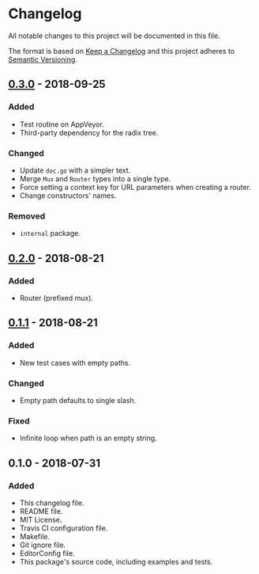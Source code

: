 # Changelog
All notable changes to this project will be documented in this file.

The format is based on [Keep a Changelog](http://keepachangelog.com/en/1.0.0/)
and this project adheres to [Semantic Versioning](http://semver.org/spec/v2.0.0.html).

## [0.3.0] - 2018-09-25
### Added
- Test routine on AppVeyor.
- Third-party dependency for the radix tree.

### Changed
- Update `doc.go` with a simpler text.
- Merge `Mux` and `Router` types into a single type.
- Force setting a context key for URL parameters when creating a router.
- Change constructors' names.

### Removed
- `internal` package.

## [0.2.0] - 2018-08-21
### Added
- Router (prefixed mux).

## [0.1.1] - 2018-08-21
### Added
- New test cases with empty paths.

### Changed
- Empty path defaults to single slash.

### Fixed
- Infinite loop when path is an empty string.

## 0.1.0 - 2018-07-31
### Added
- This changelog file.
- README file.
- MIT License.
- Travis CI configuration file.
- Makefile.
- Git ignore file.
- EditorConfig file.
- This package's source code, including examples and tests.

[0.3.0]: https://github.com/gbrlsnchs/mux/compare/v0.2.0...v0.3.0
[0.2.0]: https://github.com/gbrlsnchs/mux/compare/v0.1.1...v0.2.0
[0.1.1]: https://github.com/gbrlsnchs/mux/compare/v0.1.0...v0.1.1